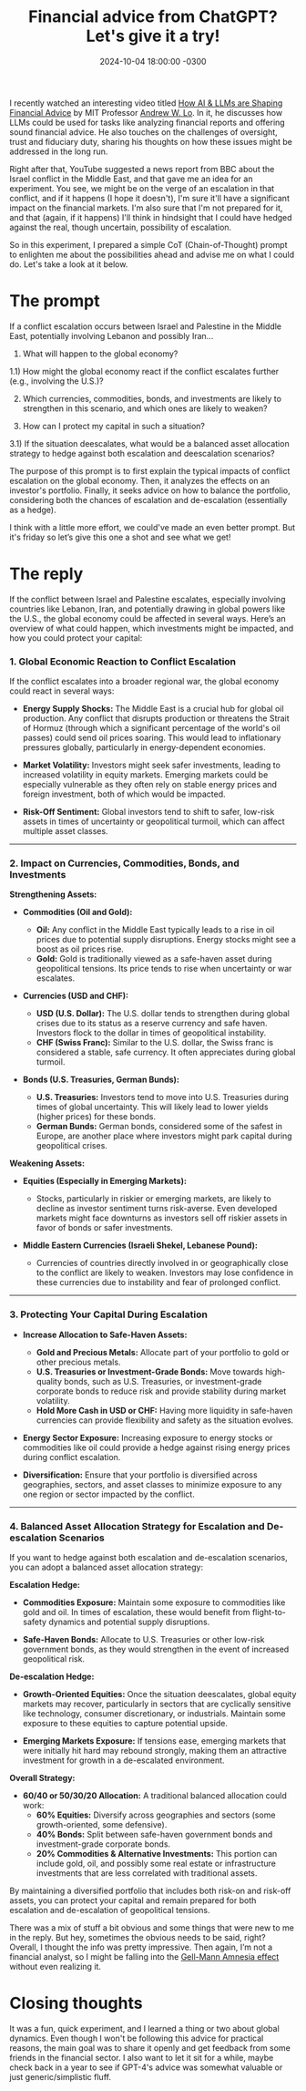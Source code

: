 ﻿---
layout: post
title: "Financial advice from ChatGPT? Let's give it a try!"
date: 2024-10-04 18:00:00 -0300
tags: ai finance
---

I recently watched an interesting video titled [How AI & LLMs are Shaping Financial Advice](https://www.youtube.com/watch?v=ui7kRlJMqjM) by MIT Professor [Andrew W. Lo](https://mitsloan.mit.edu/faculty/directory/andrew-w-lo). In it, he discusses how LLMs could be used for tasks like analyzing financial reports and offering sound financial advice. He also touches on the challenges of oversight, trust and fiduciary duty, sharing his thoughts on how these issues might be addressed in the long run.

Right after that, YouTube suggested a news report from BBC about the Israel conflict in the Middle East, and that gave me an idea for an experiment. You see, we might be on the verge of an escalation in that conflict, and if it happens (I hope it doesn't), I'm sure it'll have a significant impact on the financial markets. I'm also sure that I'm not prepared for it, and that (again, if it happens) I'll think in hindsight that I could have hedged against the real, though uncertain, possibility of escalation.

So in this experiment, I prepared a simple CoT (Chain-of-Thought) prompt to enlighten me about the possibilities ahead and advise me on what I could do. Let's take a look at it below.

The prompt
======

<div class="chat-message" markdown="1">

 If a conflict escalation occurs between Israel and Palestine in the Middle East, potentially involving Lebanon and possibly Iran...

 1) What will happen to the global economy?

  1.1) How might the global economy react if the conflict escalates further (e.g., involving the U.S.)?

 2) Which currencies, commodities, bonds, and investments are likely to strengthen in this scenario, and which ones are likely to weaken?

 3) How can I protect my capital in such a situation?

  3.1) If the situation deescalates, what would be a balanced asset allocation strategy to hedge against both escalation and deescalation scenarios?

</div>


The purpose of this prompt is to first explain the typical impacts of conflict escalation on the global economy. Then, it analyzes the effects on an investor's portfolio. Finally, it seeks advice on how to balance the portfolio, considering both the chances of escalation and de-escalation (essentially as a hedge).

I think with a little more effort, we could've made an even better prompt. But it's friday so let’s give this one a shot and see what we get!

The reply
======

<div class="chat-message" markdown="1">

If the conflict between Israel and Palestine escalates, especially involving countries like Lebanon, Iran, and potentially drawing in global powers like the U.S., the global economy could be affected in several ways. Here’s an overview of what could happen, which investments might be impacted, and how you could protect your capital:

### 1. Global Economic Reaction to Conflict Escalation
If the conflict escalates into a broader regional war, the global economy could react in several ways:
- **Energy Supply Shocks:** The Middle East is a crucial hub for global oil production. Any conflict that disrupts production or threatens the Strait of Hormuz (through which a significant percentage of the world's oil passes) could send oil prices soaring. This would lead to inflationary pressures globally, particularly in energy-dependent economies.
  
- **Market Volatility:** Investors might seek safer investments, leading to increased volatility in equity markets. Emerging markets could be especially vulnerable as they often rely on stable energy prices and foreign investment, both of which would be impacted.
  
- **Risk-Off Sentiment:** Global investors tend to shift to safer, low-risk assets in times of uncertainty or geopolitical turmoil, which can affect multiple asset classes.

---

### 2. Impact on Currencies, Commodities, Bonds, and Investments

**Strengthening Assets:**
- **Commodities (Oil and Gold):** 
   - **Oil:** Any conflict in the Middle East typically leads to a rise in oil prices due to potential supply disruptions. Energy stocks might see a boost as oil prices rise.
   - **Gold:** Gold is traditionally viewed as a safe-haven asset during geopolitical tensions. Its price tends to rise when uncertainty or war escalates.
  
- **Currencies (USD and CHF):**
   - **USD (U.S. Dollar):** The U.S. dollar tends to strengthen during global crises due to its status as a reserve currency and safe haven. Investors flock to the dollar in times of geopolitical instability.
   - **CHF (Swiss Franc):** Similar to the U.S. dollar, the Swiss franc is considered a stable, safe currency. It often appreciates during global turmoil.

- **Bonds (U.S. Treasuries, German Bunds):**
   - **U.S. Treasuries:** Investors tend to move into U.S. Treasuries during times of global uncertainty. This will likely lead to lower yields (higher prices) for these bonds.
   - **German Bunds:** German bonds, considered some of the safest in Europe, are another place where investors might park capital during geopolitical crises.

**Weakening Assets:**
- **Equities (Especially in Emerging Markets):**
   - Stocks, particularly in riskier or emerging markets, are likely to decline as investor sentiment turns risk-averse. Even developed markets might face downturns as investors sell off riskier assets in favor of bonds or safer investments.

- **Middle Eastern Currencies (Israeli Shekel, Lebanese Pound):**
   - Currencies of countries directly involved in or geographically close to the conflict are likely to weaken. Investors may lose confidence in these currencies due to instability and fear of prolonged conflict.

---

### 3. Protecting Your Capital During Escalation

- **Increase Allocation to Safe-Haven Assets:** 
   - **Gold and Precious Metals:** Allocate part of your portfolio to gold or other precious metals.
   - **U.S. Treasuries or Investment-Grade Bonds:** Move towards high-quality bonds, such as U.S. Treasuries, or investment-grade corporate bonds to reduce risk and provide stability during market volatility.
   - **Hold More Cash in USD or CHF:** Having more liquidity in safe-haven currencies can provide flexibility and safety as the situation evolves.

- **Energy Sector Exposure:** Increasing exposure to energy stocks or commodities like oil could provide a hedge against rising energy prices during conflict escalation.

- **Diversification:** Ensure that your portfolio is diversified across geographies, sectors, and asset classes to minimize exposure to any one region or sector impacted by the conflict.

---

### 4. Balanced Asset Allocation Strategy for Escalation and De-escalation Scenarios

If you want to hedge against both escalation and de-escalation scenarios, you can adopt a balanced asset allocation strategy:

**Escalation Hedge:**
- **Commodities Exposure:** Maintain some exposure to commodities like gold and oil. In times of escalation, these would benefit from flight-to-safety dynamics and potential supply disruptions.
  
- **Safe-Haven Bonds:** Allocate to U.S. Treasuries or other low-risk government bonds, as they would strengthen in the event of increased geopolitical risk.

**De-escalation Hedge:**
- **Growth-Oriented Equities:** Once the situation deescalates, global equity markets may recover, particularly in sectors that are cyclically sensitive like technology, consumer discretionary, or industrials. Maintain some exposure to these equities to capture potential upside.
  
- **Emerging Markets Exposure:** If tensions ease, emerging markets that were initially hit hard may rebound strongly, making them an attractive investment for growth in a de-escalated environment.

**Overall Strategy:**
- **60/40 or 50/30/20 Allocation:** A traditional balanced allocation could work:
   - **60% Equities:** Diversify across geographies and sectors (some growth-oriented, some defensive).
   - **40% Bonds:** Split between safe-haven government bonds and investment-grade corporate bonds.
   - **20% Commodities & Alternative Investments:** This portion can include gold, oil, and possibly some real estate or infrastructure investments that are less correlated with traditional assets.

By maintaining a diversified portfolio that includes both risk-on and risk-off assets, you can protect your capital and remain prepared for both escalation and de-escalation of geopolitical tensions.

</div>

There was a mix of stuff a bit obvious and some things that were new to me in the reply. But hey, sometimes the obvious needs to be said, right? Overall, I thought the info was pretty impressive. Then again, I’m not a financial analyst, so I might be falling into the [Gell-Mann Amnesia effect](https://en.wiktionary.org/wiki/Gell-Mann_Amnesia_effect) without even realizing it.


Closing thoughts
======

It was a fun, quick experiment, and I learned a thing or two about global dynamics. Even though I won't be following this advice for practical reasons, the main goal was to share it openly and get feedback from some friends in the financial sector. I also want to let it sit for a while, maybe check back in a year to see if GPT-4's advice was somewhat valuable or just generic/simplistic fluff.